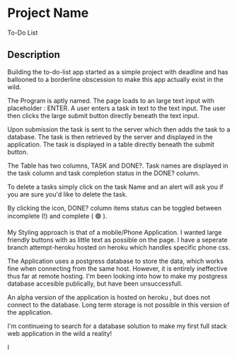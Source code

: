 # Project Name

To-Do List

## Description

Building the to-do-list app started as a simple project with deadline and has ballooned to a borderline obscession to make this app actually exist in the wild.

The Program is aptly named. The page loads to an large text input with placeholder : ENTER. A user enters a task in text to the text input. The user then clicks the large submit button directly beneath the text input. 

Upon submission the task is sent to the server which then adds the task to a database. The task is then retrieved by the server and displayed in the application. The task is displayed in a table directly beneath the submit button.

The Table has two columns, TASK and DONE?. Task names are displayed in the task column and task completion status in the DONE? column. 

To delete a tasks simply click on the task Name and an alert will ask you if you are sure you'd like to delete the task.

By clicking the icon,  DONE? column items status can be toggled between incomplete (!) and  complete ( 🟢 ). 

My Styling approach is that of a mobile/Phone Application. I wanted large friendly buttons with as little text as possible on the page. I have a seperate branch attempt-heroku hosted on heroku which handles specific phone css. 

The Application uses a postgress database to store the data, which works fine when connecting from the same host. However, it is entirely ineffective thus far at remote hosting. I'm been looking into how to make my postgress database accesible publically, but have been unsuccessfull.

An alpha version of the application is hosted on heroku , but does not connect to the database. Long term storage is not possible in this version of the application.

I'm continueing to search for a database solution to make my first full stack web application in the wild a reality!







I 
